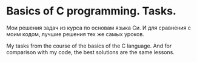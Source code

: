 # Basics of C programming. Tasks.

Мои решения задач из курса по основам языка Си. 
И для сравнения с моим кодом, лучшие решения тех же самых уроков.

My tasks from the course of the basics of the C language. 
And for comparison with my code, the best solutions are the same lessons.

